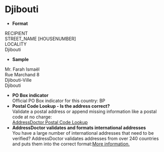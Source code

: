 Djibouti
========

- **Format**

RECIPIENT  
STREET_NAME [HOUSENUMBER]  
LOCALITY  
Djibouti
- **Sample**

Mr. Farah Ismaël  
Rue Marchand 8  
Djibouti-Ville  
Djibouti
- **PO Box indicator**  
Official PO Box indicator for this country: BP
- **Postal Code Lookup - Is the address correct?**  
Validate a postal address or append missing information like a postal code at no charge:  
[AddressDoctor Postal Code Lookup](http://lookup.addressdoctor.com/lookup/default.aspx?lang=en&country=DJI)
- **AddressDoctor validates and formats international addresses**  
You have a large number of international addresses that need to be verified? AddressDoctor validates addresses from over 240 countries and puts them into the correct format:[More information.](index.php?id=31&L=1)